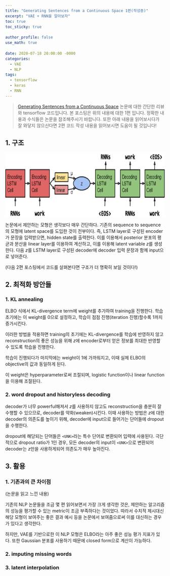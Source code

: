 ```yaml
---
title: "Generating Sentences from a Continuous Space 1편(작성중)"
excerpt: "VAE + RNN을 알아보자"
toc: true
toc_sticky: true

author_profile: false
use_math: true

date: 2020-07-18 20:00:00 -0000
categories: 
  - VAE
  - NLP
tags:
  - tensorflow
  - keras
  - RNN
---
```


> [Generating Sentences from a Continuous Space](https://arxiv.org/abs/1511.06349) 논문에 대한 간단한 리뷰와 tensorflow 코드입니다. 
>  본 포스팅은 위의 내용에 대한 1편 입니다.
>  정확한 내용과 수식들은 논문을 참조해주시기 바랍니다. 
>  또한 아래 내용을 읽어보시다가 잘 와닿지 않으신다면 2편 코드 작성 내용을 읽어보시면 도움이 될 것입니다!

## 1. 구조

<center><img  src="https://github.com/an-seunghwan/an-seunghwan.github.io/blob/master/assets/img/vrae.png?raw=true" width="800"  height="200"></center>

논문에서 제안하는 모형은 생각보다 매우 간단하다. 기존의 sequence to sequence의 모형에 latent space를 도입한 것이 전부이다. 즉, LSTM layer로 구성된 encoder가 문장을 입력받으면, hidden state를 출력한다. 이를 이용해서 posterior 분포의 평균과 분산을 linear layer를 이용하여 계산하고, 이를 이용해 latent variable $z$를 생성한다. 다음 $z$를 LSTM layer로 구성된 decoder에 decoder 입력 문장과 함께 input으로 넣어준다. 

(다음 2편 포스팅에서 코드를 살펴본다면 구조가 더 명확히 보일 것이다!)

## 2. 최적화 방안들

### 1. KL annealing

ELBO 식에서 KL-divergence term에 weight를 추가하여 training을 진행한다. 학습 초기에는 이 weight를 0으로 설정하고, 학습이 점점 진행(iteration 진행)할수록 1까지 증가시킨다. 

이러한 방법을 적용하면 training의 초기에는 KL-divergence를 학습에 반영하지 않고 reconstruction의 좋은 성능을 위해 $z$에 encoder로부터 얻은 정보를 최대한 반영할 수 있도록 학습을 진행한다.

학습이 진행되다가 마지막에는 weight이 1에 가까워지고, 이때 실제 ELBO의 objective의 값과 동일하게 된다.

이 weight은 hyperparameter로써 조절되며, logistic function이나 linear function을 이용해 조절된다.

### 2. word dropout and historyless decoding

decoder가 너무 powerful해져서 $z$를 사용하지 않고도 reconstruction을 충분히 잘 수행할 수 있으므로, decoder를 약화(weaken)시킨다. 이때 사용하는 방법은 $z$에 대한 decoder의 의존도를 높이기 위해, decoder에 input으로 들어가는 단어들에 dropout을 수행한다.

dropout에 해당되는 단어들은 `<UNK>`라는 특수 단어로 변환되어 입력에 사용된다. 극단적으로 dropout ratio가 1인 경우, 모든 decoder의 input이 `<UNK>`으로 변환되어 decoder는 $z$만을 사용하게되어 의존도가 매우 높아진다.

## 3. 활용

### 1. 기존과의 큰 차이점

(논문을 읽고 느낀 내용)

기존의 NLP 논문들을 조금 몇 편 읽어보면서 가장 크게 생각한 것은, 제안하는 알고리즘의 성능을 평가할 수 있는 metric이 조금 부족하다는 것이었다. 따라서 수치적 제시대신 해당 모형이 보여주는 좋은 결과 예시 등을 논문에서 보여줌으로써 이를 대신하는 경우가 있다고 생각한다.

하지만, VAE를 기반으로한 이 NLP 모형은 ELBO라는 아주 좋은 성능 평가 지표가 있다. 또한 Gaussian 분포를 사용하기 때문에 closed form으로 계산이 가능하다.

### 2. imputing missing words



### 3. latent interpolation


<!--stackedit_data:
eyJoaXN0b3J5IjpbLTEyMTQ1MTkzNjgsLTE3NjQ3MTA2NzMsMz
c0NDEyNDk3XX0=
-->